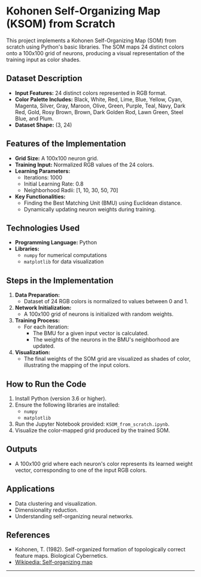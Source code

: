 # Kohonen Self-Organizing Map (KSOM) from Scratch

This project implements a Kohonen Self-Organizing Map (SOM) from scratch using Python's basic libraries. The SOM maps 24 distinct colors onto a 100x100 grid of neurons, producing a visual representation of the training input as color shades.

## Dataset Description

- **Input Features:** 24 distinct colors represented in RGB format.
- **Color Palette Includes:** Black, White, Red, Lime, Blue, Yellow, Cyan, Magenta, Silver, Gray, Maroon, Olive, Green, Purple, Teal, Navy, Dark Red, Gold, Rosy Brown, Brown, Dark Golden Rod, Lawn Green, Steel Blue, and Plum.
- **Dataset Shape:** (3, 24)

## Features of the Implementation

- **Grid Size:** A 100x100 neuron grid.
- **Training Input:** Normalized RGB values of the 24 colors.
- **Learning Parameters:**
  - Iterations: 1000
  - Initial Learning Rate: 0.8
  - Neighborhood Radii: [1, 10, 30, 50, 70]
- **Key Functionalities:**
  - Finding the Best Matching Unit (BMU) using Euclidean distance.
  - Dynamically updating neuron weights during training.

## Technologies Used

- **Programming Language:** Python
- **Libraries:**
  - `numpy` for numerical computations
  - `matplotlib` for data visualization

## Steps in the Implementation

1. **Data Preparation:**
   - Dataset of 24 RGB colors is normalized to values between 0 and 1.
2. **Network Initialization:**
   - A 100x100 grid of neurons is initialized with random weights.
3. **Training Process:**
   - For each iteration:
     - The BMU for a given input vector is calculated.
     - The weights of the neurons in the BMU's neighborhood are updated.
4. **Visualization:**
   - The final weights of the SOM grid are visualized as shades of color, illustrating the mapping of the input colors.

## How to Run the Code

1. Install Python (version 3.6 or higher).
2. Ensure the following libraries are installed:
   - `numpy`
   - `matplotlib`
3. Run the Jupyter Notebook provided: `KSOM_from_scratch.ipynb`.
4. Visualize the color-mapped grid produced by the trained SOM.

## Outputs

- A 100x100 grid where each neuron's color represents its learned weight vector, corresponding to one of the input RGB colors.

## Applications

- Data clustering and visualization.
- Dimensionality reduction.
- Understanding self-organizing neural networks.

## References

- Kohonen, T. (1982). Self-organized formation of topologically correct feature maps. Biological Cybernetics.
- [Wikipedia: Self-organizing map](https://en.wikipedia.org/wiki/Self-organizing_map)

---
